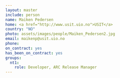 ```yaml
---
layout: master
include: person
name: Maiken Pedersen
home: <a href="http://www.usit.uio.no">USIT</a>
country: "NO"
photo: assets/images/people/Maiken_Pedersen2.jpg
email: maikenp@usit.uio.no
phone:
on_contract: yes
has_been_on_contract: yes
groups:
  nt1:
    role: Developer, ARC Release Manager
---
```

